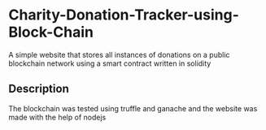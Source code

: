 # Charity-Donation-Tracker-using-Block-Chain

A simple website that stores all instances of donations on a public blockchain network using a smart contract written in solidity

## Description

The blockchain was tested using truffle and ganache and the website was made with the help of nodejs
